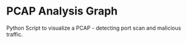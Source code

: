 # PCAP Analysis Graph
Python Script to visualize a PCAP - detecting port scan and malicious traffic.

